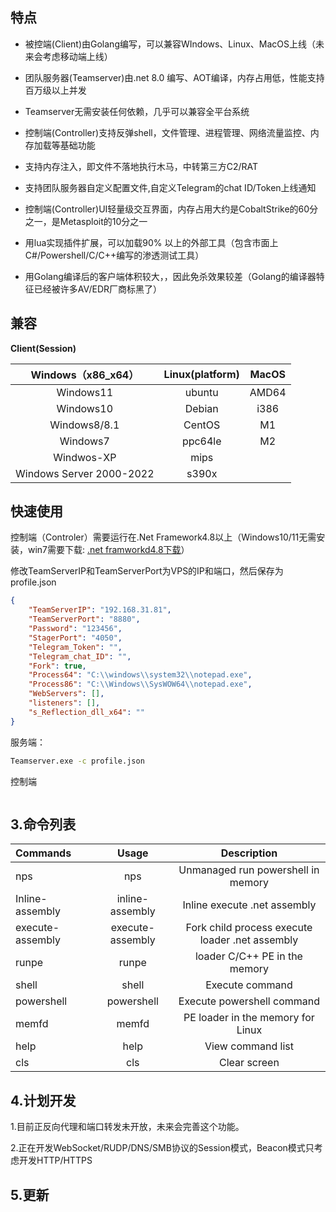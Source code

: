 ## 特点

- 被控端(Client)由Golang编写，可以兼容WIndows、Linux、MacOS上线（未来会考虑移动端上线）

- 团队服务器(Teamserver)由.net 8.0 编写、AOT编译，内存占用低，性能支持百万级以上并发

- Teamserver无需安装任何依赖，几乎可以兼容全平台系统

- 控制端(Controller)支持反弹shell，文件管理、进程管理、网络流量监控、内存加载等基础功能

- 支持内存注入，即文件不落地执行木马，中转第三方C2/RAT

- 支持团队服务器自定义配置文件,自定义Telegram的chat ID/Token上线通知

- 控制端(Controller)UI轻量级交互界面，内存占用大约是CobaltStrike的60分之一，是Metasploit的10分之一

- 用lua实现插件扩展，可以加载90% 以上的外部工具（包含市面上C#/Powershell/C/C++编写的渗透测试工具）

- 用Golang编译后的客户端体积较大，，因此免杀效果较差（Golang的编译器特征已经被许多AV/EDR厂商标黑了）

  

## 兼容

**Client(Session)**

|    Windows（x86_x64）    | Linux(platform) | MacOS |
| :----------------------: | :-------------: | :---: |
|        Windows11         |     ubuntu      | AMD64 |
|        Windows10         |     Debian      | i386  |
|       Windows8/8.1       |     CentOS      |  M1   |
|         Windows7         |     ppc64le     |  M2   |
|        Windwos-XP        |      mips       |       |
| Windows Server 2000-2022 |      s390x      |       |



## 快速使用

控制端（Controler）需要运行在.Net Framework4.8以上（Windows10/11无需安装，win7需要下载: [.net framworkd4.8下载](https://dotnet.microsoft.com/zh-cn/download/dotnet-framework/thank-you/net48-offline-installer)）

修改TeamServerIP和TeamServerPort为VPS的IP和端口，然后保存为profile.json

```json
{
    "TeamServerIP": "192.168.31.81",
    "TeamServerPort": "8880",
    "Password": "123456",
    "StagerPort": "4050",
    "Telegram_Token": "",
    "Telegram_chat_ID": "",
    "Fork": true,
    "Process64": "C:\\windows\\system32\\notepad.exe",
    "Process86": "C:\\Windows\\SysWOW64\\notepad.exe",
    "WebServers": [],
    "listeners": [],
    "s_Reflection_dll_x64": ""
}
```

服务端：

```bash
Teamserver.exe -c profile.json
```

控制端

```

```



## 3.命令列表




| Commands         |               Usage                |                   Description                    |
| :--------------- | :--------------------------------: | :----------------------------------------------: |
| nps              |     nps  <powershell command>      |        Unmanaged run powershell in memory        |
| Inline-assembly  | inline-assembly <FilePath> <args>  |           Inline execute .net assembly           |
| execute-assembly | execute-assembly <FilePath> <args> | Fork child process execute loader .net  assembly |
| runpe            |      runpe <FilePath> <args>       |          loader C/C++ PE in the memory           |
| shell            |        shell <cmd command>         |                 Execute  command                 |
| powershell       |  powershell <powershell command>   |            Execute powershell command            |
| memfd            |      memfd <FilePath> <args>       |        PE loader in the memory for Linux         |
| help             |                help                |                View command list                 |
| cls              |                cls                 |                   Clear screen                   |



## 4.计划开发

1.目前正反向代理和端口转发未开放，未来会完善这个功能。

2.正在开发WebSocket/RUDP/DNS/SMB协议的Session模式，Beacon模式只考虑开发HTTP/HTTPS



## 5.更新